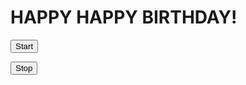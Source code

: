 <html>
<head>
<title>Page Title</title>
</head>
<body onload="startConfetti();">

<h1>HAPPY HAPPY BIRTHDAY!</h1>

<script src="confetti.js"></script>

<audio id="hb_audio" src="happybirthday.mp3" loop="loop"></audio>

<script>
window.onload = function() {
    document.getElementById("hb_audio").play();
}
</script>

<button onclick="startConfetti();">Start</button>

<button onclick="stopConfetti();">Stop</button>



</body>
</html>
